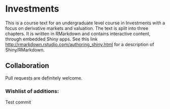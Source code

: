 # Investments

This is a course text for an undergraduate level course in Investments with a focus on derivative markets and valuation. The text is split into three chapters. It is written in RMarkdown and contains interactive content, through embedded Shiny apps. See this link http://rmarkdown.rstudio.com/authoring_shiny.html for a description of Shiny/RMarkdown.

## Collaboration

Pull requests are definitely welcome. 

### Wishlist of additions:

Test commit

